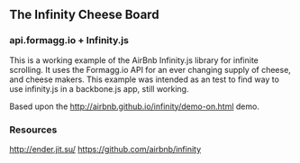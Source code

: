 ## The Infinity Cheese Board
### api.formagg.io + Infinity.js

This is a working example of the AirBnb Infinity.js library
for infinite scrolling. It uses the Formagg.io API for an
ever changing supply of cheese, and cheese makers. This example
was intended as an test to find way to use infinity.js in
a backbone.js app, still working.

Based upon the <http://airbnb.github.io/infinity/demo-on.html> demo.

### Resources
<http://ender.jit.su/>
<https://github.com/airbnb/infinity>

